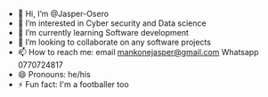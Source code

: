 - 👋 Hi, I’m @Jasper-Osero
- 👀 I’m interested in Cyber security and Data science
- 🌱 I’m currently learning Software development
- 💞️ I’m looking to collaborate on any software projects
- 📫 How to reach me: email mankonejasper@gmail.com Whatsapp 0770724817
- 😄 Pronouns: he/his
- ⚡ Fun fact: I'm a footballer too

<!---
Jasper-Osero/Jasper-Osero is a ✨ special ✨ repository because its `README.md` (this file) appears on your GitHub profile.
You can click the Preview link to take a look at your changes.
--->
